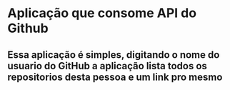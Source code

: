# Aplicação que consome API do Github

## Essa aplicação é simples, digitando o nome do usuario do GitHub a aplicação lista todos os repositorios desta pessoa e um link pro mesmo

